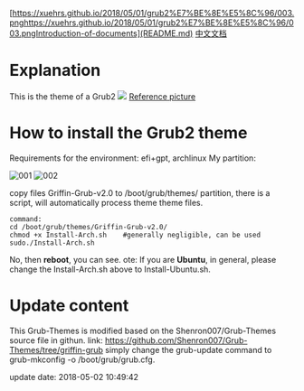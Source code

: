 [https://xuehrs.github.io/2018/05/01/grub2%E7%BE%8E%E5%8C%96/003.pnghttps://xuehrs.github.io/2018/05/01/grub2%E7%BE%8E%E5%8C%96/003.pngIntroduction-of-documents](README.md) [中文文档](README-zh.md)

# Explanation
This is the theme of a Grub2
![](https://xuehrs.github.io/2018/05/01/grub2%E7%BE%8E%E5%8C%96/003.png)
[Reference picture](https://xuehrs.github.io/2018/05/01/grub2%E7%BE%8E%E5%8C%96/003.png)
# How to install the Grub2 theme
Requirements for the environment: efi+gpt, archlinux
My partition:

![001](https://xuehrs.github.io/2018/05/01/grub2%E7%BE%8E%E5%8C%96/001.png)
![002](https://xuehrs.github.io/2018/05/01/grub2%E7%BE%8E%E5%8C%96/002.png)

copy files Griffin-Grub-v2.0 to /boot/grub/themes/ partition, there is a script, will automatically process theme theme files.
````
command:
cd /boot/grub/themes/Griffin-Grub-v2.0/
chmod +x Install-Arch.sh 	#generally negligible, can be used
sudo./Install-Arch.sh
````
No, then **reboot**, you can see.
ote: If you are **Ubuntu**, in general, please change the Install-Arch.sh above to Install-Ubuntu.sh.


# Update content
This Grub-Themes is modified based on the Shenron007/Grub-Themes source file in githun.
link: https://github.com/Shenron007/Grub-Themes/tree/griffin-grub
simply change the grub-update command to grub-mkconfig -o /boot/grub/grub.cfg.

update date: 2018-05-02 10:49:42